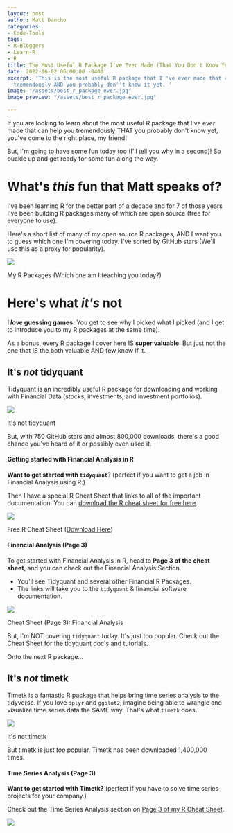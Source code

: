 ```yaml
---
layout: post
author: Matt Dancho
categories:
- Code-Tools
tags:
- R-Bloggers
- Learn-R
- R
title: The Most Useful R Package I've Ever Made (That You Don't Know Yet)
date: 2022-06-02 06:00:00 -0400
excerpt: 'This is the most useful R package that I''ve ever made that can help you
  tremendously AND you probably don''t know it yet. '
image: "/assets/best_r_package_ever.jpg"
image_preview: "/assets/best_r_package_ever.jpg"

---
```

If you are looking to learn about the most useful R package that I've ever made that can help you tremendously THAT you probably don't know yet, you've come to the right place, my friend!

But, I'm going to have some fun today too (I'll tell you why in a second)! So buckle up and get ready for some fun along the way.

# What's _this_ fun that Matt speaks of?

I've been learning R for the better part of a decade and for 7 of those years I've been building R packages many of which are open source (free for everyone to use).

Here's a short list of many of my open source R packages, AND I want you to guess which one I'm covering today. I've sorted by GitHub stars (We'll use this as a proxy for popularity).

![](/assets/r_package_stars.jpg)

<p class="date text-center">My R Packages (Which one am I teaching you today?)</p>

# Here's what _it's_ not

**I _love_ guessing games.** You get to see why I picked what I picked (and I get to introduce you to my R packages at the same time).

As a bonus, every R package I cover here IS **super valuable**. But just not the one that IS the both valuable AND few know if it.

## It's _not_ tidyquant

Tidyquant is an incredibly useful R package for downloading and working with Financial Data (stocks, investments, and investment portfolios).

![](/assets/tidyquant.jpg)

<p class="date text-center">It's not tidyquant</p>

But, with 750 GitHub stars and almost 800,000 downloads, there's a good chance you've heard of it or possibly even used it.

#### Getting started with Financial Analysis in R

**Want to get started with `tidyquant`**? (perfect if you want to get a job in Financial Analysis using R.) 

Then I have a special R Cheat Sheet that links to all of the important documentation.  You can [download the R cheat sheet for free here](https://www.business-science.io/r-cheatsheet).

![](/assets/free_cheatsheet.jpg)

<p class="date text-center">Free R Cheat Sheet (<a href="https://www.business-science.io/r-cheatsheet">Download Here</a>)</p>

#### Financial Analysis (Page 3)

To get started with Financial Analysis in R, head to **Page 3 of the cheat sheet**, and you can check out the Financial Analysis Section. 

* You'll see Tidyquant and several other Financial R Packages. 
* The links will take you to the `tidyquant` & financial software documentation.

![](/assets/cheatsheet_tidyquant.jpg)

<p class="date text-center">Cheat Sheet (Page 3): Financial Analysis</p>

But, I'm NOT covering `tidyquant` today. It's just too popular. Check out the Cheat Sheet for the tidyquant doc's and tutorials.

Onto the next R package...

## It's _not_ timetk

Timetk is a fantastic R package that helps bring time series analysis to the tidyverse. If you love `dplyr` and `ggplot2`, imagine being able to wrangle and visualize time series data the SAME way. That's what `timetk` does.

![](/assets/timetk.jpg)

<p class="date text-center">It's not timetk</p>

But timetk is just _too_ popular. Timetk has been downloaded 1,400,000 times. 

#### Time Series Analysis (Page 3)

**Want to get started with Timetk?** (perfect if you have to solve time series projects for your company.) 

Check out the Time Series Analysis section on [Page 3 of my R Cheat Sheet](https://www.business-science.io/r-cheatsheet).

![](/assets/cheatsheet_timetk.jpg)